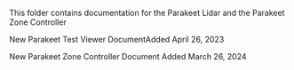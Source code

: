This folder contains documentation for the Parakeet Lidar and the Parakeet Zone Controller

New Parakeet Test Viewer DocumentAdded April 26, 2023

New Parakeet Zone Controller Document Added March 26, 2024

